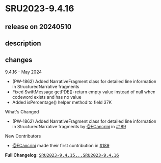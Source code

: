 # SRU2023-9.4.16

## release on 20240510

## description

## changes

9.4.16 - May 2024

* (PW-1862) Added NarrativeFragment class for detailed line information in StructuredNarrative fragments
* Fixed SwiftMessage getPDE(): return empty value instead of null when codeword exists and has no value
* Added isPercentage() helper method to field 37K

What's Changed

* (PW-1862) Added NarrativeFragment class for detailed line information in StructuredNarrative fragments by <a class="user-mention notranslate" data-hovercard-type="user" data-hovercard-url="/users/ECancrini/hovercard" data-octo-click="hovercard-link-click" data-octo-dimensions="link_type:self" href="https://github.com/ECancrini">@ECancrini</a> in <a class="issue-link js-issue-link" data-error-text="Failed to load title" data-id="2284291678" data-permission-text="Title is private" data-url="https://github.com/prowide/prowide-core/issues/189" data-hovercard-type="pull_request" data-hovercard-url="/prowide/prowide-core/pull/189/hovercard" href="https://github.com/prowide/prowide-core/pull/189">#189</a>

New Contributors

* <a class="user-mention notranslate" data-hovercard-type="user" data-hovercard-url="/users/ECancrini/hovercard" data-octo-click="hovercard-link-click" data-octo-dimensions="link_type:self" href="https://github.com/ECancrini">@ECancrini</a> made their first contribution in <a class="issue-link js-issue-link" data-error-text="Failed to load title" data-id="2284291678" data-permission-text="Title is private" data-url="https://github.com/prowide/prowide-core/issues/189" data-hovercard-type="pull_request" data-hovercard-url="/prowide/prowide-core/pull/189/hovercard" href="https://github.com/prowide/prowide-core/pull/189">#189</a>

<strong>Full Changelog</strong>: <a class="commit-link" href="https://github.com/prowide/prowide-core/compare/SRU2023-9.4.15...SRU2023-9.4.16"><tt>SRU2023-9.4.15...SRU2023-9.4.16</tt></a>


